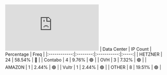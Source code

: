 ![Diagramm](https://github.com/obajay/StateSync-snapshots/blob/main/Projects/Qwoyn/1/README.md)
| Data Center | IP Count | Percentage | Freq |
|:------------:|:--------:|:-----------:|:-----:|
| HETZNER | 24 | 58.54% | 🔴 |
| Contabo | 4 | 9.76% | 🟢 |
| OVH | 3 | 7.32% | 🟢 |
| AMAZON | 1 | 2.44% | 🟢 |
| Vultr | 1 | 2.44% | 🟢 |
| OTHER | 8 | 19.51% | 🟢 |